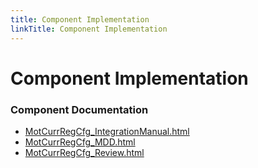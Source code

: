 ```yaml
---
title: Component Implementation
linkTitle: Component Implementation
---
```


# Component Implementation
### Component Documentation

- [MotCurrRegCfg_IntegrationManual.html](doc/MotCurrRegCfg_IntegrationManual.html)
- [MotCurrRegCfg_MDD.html](doc/MotCurrRegCfg_MDD.html)
- [MotCurrRegCfg_Review.html](doc/MotCurrRegCfg_Review.html)

